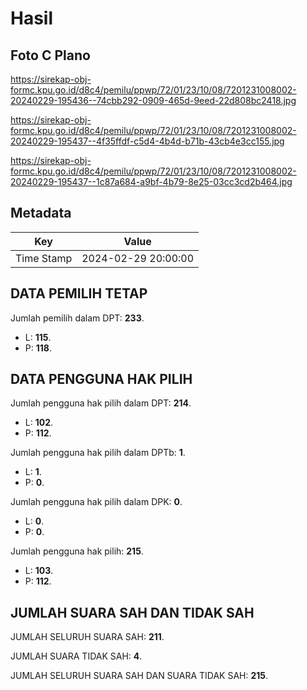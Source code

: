 # Hasil

## Foto C Plano

https://sirekap-obj-formc.kpu.go.id/d8c4/pemilu/ppwp/72/01/23/10/08/7201231008002-20240229-195436--74cbb292-0909-465d-9eed-22d808bc2418.jpg

https://sirekap-obj-formc.kpu.go.id/d8c4/pemilu/ppwp/72/01/23/10/08/7201231008002-20240229-195437--4f35ffdf-c5d4-4b4d-b71b-43cb4e3cc155.jpg

https://sirekap-obj-formc.kpu.go.id/d8c4/pemilu/ppwp/72/01/23/10/08/7201231008002-20240229-195437--1c87a684-a9bf-4b79-8e25-03cc3cd2b464.jpg


## Metadata

| Key        | Value               |
| ---------- | ------------------- |
| Time Stamp | 2024-02-29 20:00:00 |


## DATA PEMILIH TETAP

Jumlah pemilih dalam DPT: **233**.
 * L: **115**.
 * P: **118**.

## DATA PENGGUNA HAK PILIH

Jumlah pengguna hak pilih dalam DPT: **214**.
 * L: **102**.
 * P: **112**.

Jumlah pengguna hak pilih dalam DPTb: **1**.
 * L: **1**.
 * P: **0**.

Jumlah pengguna hak pilih dalam DPK: **0**.
 * L: **0**.
 * P: **0**.

Jumlah pengguna hak pilih: **215**.
 * L: **103**.
 * P: **112**.

## JUMLAH SUARA SAH DAN TIDAK SAH

JUMLAH SELURUH SUARA SAH: **211**.

JUMLAH SUARA TIDAK SAH: **4**.

JUMLAH SELURUH SUARA SAH DAN SUARA TIDAK SAH: **215**.


